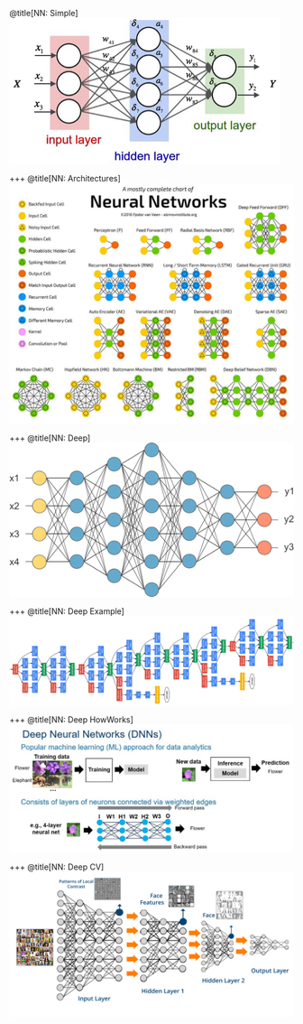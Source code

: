 @title[NN: Simple]
![Neural Network Simple](assets/images/NeuralNetwork/NeuralNetwork-Simple.png)

+++
@title[NN: Architectures]
![Neural Network Architectures](assets/images/NeuralNetwork/NeuralNetwork-Architectures.jpg)

+++
@title[NN: Deep]
![Neural Network Deep](assets/images/NeuralNetwork/NeuralNetwork-Deep.png)

+++
@title[NN: Deep Example]
![Neural Network Deep Example](assets/images/NeuralNetwork/NeuralNetwork-Deep-example.png)

+++
@title[NN: Deep HowWorks]
![Neural Network Deep HowWorks](assets/images/NeuralNetwork/NeuralNetwork-Deep-HowWorks.jpg)

+++
@title[NN: Deep CV]
![Neural Network Deep CV](assets/images/NeuralNetwork/NeuralNetwork-Deep-CV.png)
